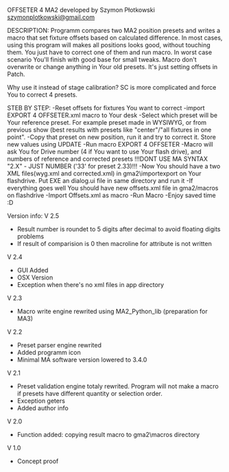 OFFSETER 4 MA2 developed by Szymon Płotkowski
szymonplotkowski@gmail.com

DESCRIPTION:
Programm compares two MA2 position presets and writes a macro that set fixture offsets based on calculated difference.
In most cases, using this program will makes all positions looks good, without touching them.
You just have to correct one of them and run macro. In worst case scenario You'll finish with good base for small tweaks.
Macro don't overwrite or change anything in Your old presets. It's just setting offsets in Patch.

Why use it instead of stage calibration?
SC is more complicated and force You to correct 4 presets.


STEB BY STEP:
-Reset offsets for fixtures You want to correct
-import EXPORT 4 OFFSETER.xml macro to Your desk
-Select which preset will be Your reference preset. For example preset made in WYSIWYG, or from previous show (best results with presets like "center"/"all fixtures in one point". 
-Copy that preset on new position, run it and try to correct it. Store new values using UPDATE
-Run macro EXPORT 4 OFFSETER
-Macro will ask You for Drive number (4 if You want to use Your flash drive), and numbers of reference and corrected presets !!!DONT USE MA SYNTAX "2.X" - JUST NUMBER ('33' for preset 2.33)!!!
-Now You should have a two XML files(wyg.xml and corrected.xml) in gma2\importexport on Your flashdrive. Put EXE an dialog.ui file in same directory and run it 
-If everything goes well You should have new offsets.xml file in gma2/macros on flashdrive
-Import Offsets.xml as macro
-Run Macro
-Enjoy saved time :D 


Version info:
V 2.5
- Result number is roundet to 5 digits after decimal to avoid floating digits problems
- If result of comparision is 0 then macroline for attribute is not written

V 2.4
- GUI Added
- OSX Version
- Exception when there's no xml files in app directory 

V 2.3
- Macro write engine rewrited using MA2_Python_lib (preparation for MA3)

V 2.2
- Preset parser engine rewrited 
- Added programm icon
- Minimal MA software version lowered to 3.4.0

V 2.1
- Preset validation engine totaly rewrited. Program will not make a macro if presets have different quantity or selection order. 
- Exception geters
- Added author info

V 2.0
- Function added: copying result macro to gma2\macros directory

V 1.0
- Concept proof


